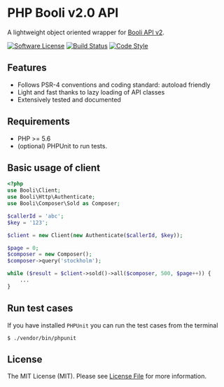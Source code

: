 # PHP Booli v2.0 API

A lightweight object oriented wrapper for [Booli API v2](https://www.booli.se/api/).

[![Software License][ico-license]](LICENSE.md)
[![Build Status][ico-travis]][link-travis]
[![Code Style][ico-cs]][link-cs]



## Features

* Follows PSR-4 conventions and coding standard: autoload friendly
* Light and fast thanks to lazy loading of API classes
* Extensively tested and documented

## Requirements

* PHP >= 5.6
* (optional) PHPUnit to run tests.

## Basic usage of client

```php
<?php
use Booli\Client;
use Booli\Http\Authenticate;
use Booli\Composer\Sold as Composer;

$callerId = 'abc';
$key = '123';

$client = new Client(new Authenticate($callerId, $key));

$page = 0;
$composer = new Composer();
$composer->query('stockholm');

while ($result = $client->sold()->all($composer, 500, $page++)) {
    ...
}
```

## Run test cases
If you have installed ```PHPUnit``` you can run the test cases from the terminal

```shell
$ ./vendor/bin/phpunit
```

## License

The MIT License (MIT). Please see [License File](LICENSE.md) for more information.

[ico-license]: https://img.shields.io/badge/license-MIT-brightgreen.svg?style=flat-square

[ico-travis]: https://img.shields.io/travis/freestream/Api_Booli_PHP/master.svg?style=flat-square
[ico-cs]: https://styleci.io/repos/92758166/shield?branch=master

[link-travis]: https://travis-ci.org/freestream/Api_Booli_PHP
[link-cs]: https://styleci.io/repos/92758166
